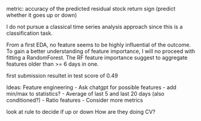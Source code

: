 metric: accuracy of the predicted residual stock return sign (predict whether it goes up or down)

I do not pursue a classical time series analysis approach since this is a classification task.

From a first EDA, no feature seems to be highly influential of the outcome. To gain a better understanding of feature importance, I will no proceed with fitting a RandomForest. The RF feature importance suggest to aggregate features older than >= 6 days in one. 

first submission resultet in test score of 0.49

Ideas: 
Feature engineering
    - Ask chatgpt for possible features
    - add min/max to statistics?
    - Average of last 5 and last 20 days (also conditioned?)
    - Ratio features
    - Consider more metrics

look at rule to decide if up or down 
How are they doing CV?